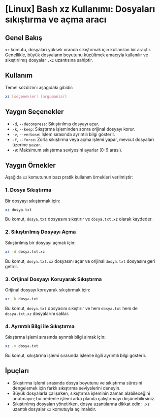 # [Linux] Bash xz Kullanımı: Dosyaları sıkıştırma ve açma aracı

## Genel Bakış
`xz` komutu, dosyaları yüksek oranda sıkıştırmak için kullanılan bir araçtır. Genellikle, büyük dosyaların boyutunu küçültmek amacıyla kullanılır ve sıkıştırılmış dosyalar `.xz` uzantısına sahiptir.

## Kullanım
Temel sözdizimi aşağıdaki gibidir:

```bash
xz [seçenekler] [argümanlar]
```

## Yaygın Seçenekler
- `-d`, `--decompress`: Sıkıştırılmış dosyayı açar.
- `-k`, `--keep`: Sıkıştırma işleminden sonra orijinal dosyayı korur.
- `-v`, `--verbose`: İşlem sırasında ayrıntılı bilgi gösterir.
- `-f`, `--force`: Zorla sıkıştırma veya açma işlemi yapar, mevcut dosyaları üzerine yazar.
- `-9`: Maksimum sıkıştırma seviyesini ayarlar (0-9 arası).

## Yaygın Örnekler
Aşağıda `xz` komutunun bazı pratik kullanım örnekleri verilmiştir:

### 1. Dosya Sıkıştırma
Bir dosyayı sıkıştırmak için:

```bash
xz dosya.txt
```

Bu komut, `dosya.txt` dosyasını sıkıştırır ve `dosya.txt.xz` olarak kaydeder.

### 2. Sıkıştırılmış Dosyayı Açma
Sıkıştırılmış bir dosyayı açmak için:

```bash
xz -d dosya.txt.xz
```

Bu komut, `dosya.txt.xz` dosyasını açar ve orijinal `dosya.txt` dosyasını geri getirir.

### 3. Orijinal Dosyayı Koruyarak Sıkıştırma
Orijinal dosyayı koruyarak sıkıştırmak için:

```bash
xz -k dosya.txt
```

Bu komut, `dosya.txt` dosyasını sıkıştırır ve hem `dosya.txt` hem de `dosya.txt.xz` dosyalarını saklar.

### 4. Ayrıntılı Bilgi ile Sıkıştırma
Sıkıştırma işlemi sırasında ayrıntılı bilgi almak için:

```bash
xz -v dosya.txt
```

Bu komut, sıkıştırma işlemi sırasında işlemle ilgili ayrıntılı bilgi gösterir.

## İpuçları
- Sıkıştırma işlemi sırasında dosya boyutunu ve sıkıştırma süresini dengelemek için farklı sıkıştırma seviyelerini deneyin.
- Büyük dosyalarla çalışırken, sıkıştırma işleminin zaman alabileceğini unutmayın; bu nedenle işlemi arka planda çalıştırmayı düşünebilirsiniz.
- Sıkıştırılmış dosyaları yönetirken, dosya uzantılarına dikkat edin; `.xz` uzantılı dosyalar `xz` komutuyla açılmalıdır.